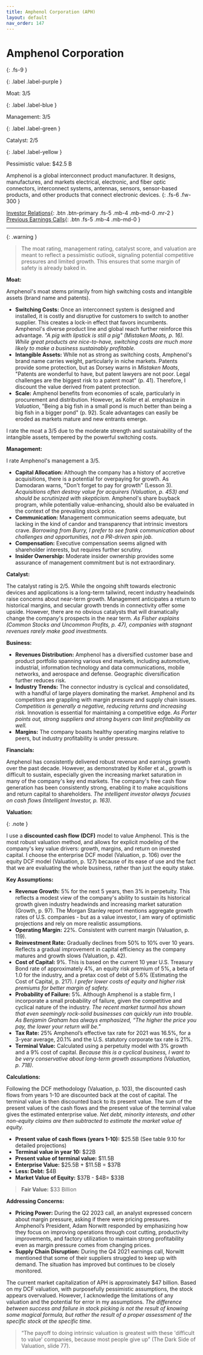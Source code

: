 ```yaml
---
title: Amphenol Corporation (APH)
layout: default
nav_order: 147
---
```


# Amphenol Corporation
{: .fs-9 }

{: .label .label-purple }

Moat: 3/5

{: .label .label-blue }

Management: 3/5

{: .label .label-green }

Catalyst: 2/5

{: .label .label-yellow }

Pessimistic value: $42.5 B

Amphenol is a global interconnect product manufacturer.  It designs, manufactures, and markets electrical, electronic, and fiber optic connectors, interconnect systems, antennas, sensors, sensor-based products, and other products that connect electronic devices.
{: .fs-6 .fw-300 }

[Investor Relations](https://www.google.com/search?q=APH+investor+relations){: .btn .btn-primary .fs-5 .mb-4 .mb-md-0 .mr-2 }
[Previous Earnings Calls](https://discountingcashflows.com/company/APH/transcripts/){: .btn .fs-5 .mb-4 .mb-md-0 }

---

{: .warning } 
>The moat rating, management rating, catalyst score, and valuation are meant to reflect a pessimistic outlook, signaling potential competitive pressures and limited growth. This ensures that some margin of safety is already baked in.


**Moat:**

Amphenol's moat stems primarily from high switching costs and intangible assets (brand name and patents).  

* **Switching Costs:** Once an interconnect system is designed and installed, it is costly and disruptive for customers to switch to another supplier. This creates a lock-in effect that favors incumbents.  Amphenol's diverse product line and global reach further reinforce this advantage. _"A pig with lipstick is still a pig" (Mistaken Moats, p. 16). While great products are nice-to-have, switching costs are much more likely to make a business sustainably profitable._
* **Intangible Assets:**  While not as strong as switching costs, Amphenol's brand name carries weight, particularly in niche markets.  Patents provide some protection, but as Dorsey warns in *Mistaken Moats*, "Patents are wonderful to have, but patent lawyers are not poor. Legal challenges are the biggest risk to a patent moat" (p. 41).  Therefore, I discount the value derived from patent protection. 
* **Scale:** Amphenol benefits from economies of scale, particularly in procurement and distribution. However, as Koller et al. emphasize in *Valuation*, "Being a big fish in a small pond is much better than being a big fish in a bigger pond" (p. 92).  Scale advantages can easily be eroded as markets mature and new entrants emerge.

I rate the moat a 3/5 due to the moderate strength and sustainability of the intangible assets, tempered by the powerful switching costs.

**Management:**

I rate Amphenol's management a 3/5. 

* **Capital Allocation:** Although the company has a history of accretive acquisitions, there is a potential for overpaying for growth. As Damodaran warns, "Don't forget to pay for growth" (Lesson 3).  _Acquisitions often destroy value for acquirers (Valuation, p. 453) and should be scrutinized with skepticism._  Amphenol's share buyback program, while potentially value-enhancing, should also be evaluated in the context of the prevailing stock price.
* **Communication:**  Management communication seems adequate, but lacking in the kind of candor and transparency that intrinsic investors crave.  _Borrowing from Burry, I prefer to see frank communication about challenges and opportunities, not a PR-driven spin job._ 
* **Compensation:** Executive compensation seems aligned with shareholder interests, but requires further scrutiny.
* **Insider Ownership:**  Moderate insider ownership provides some assurance of management commitment but is not extraordinary.

**Catalyst:**

The catalyst rating is 2/5. While the ongoing shift towards electronic devices and applications is a long-term tailwind, recent industry headwinds raise concerns about near-term growth. Management anticipates a return to historical margins, and secular growth trends in connectivity offer some upside. However, there are no obvious catalysts that will dramatically change the company's prospects in the near term.  _As Fisher explains (Common Stocks and Uncommon Profits, p. 47), companies with stagnant revenues rarely make good investments._

**Business:**

* **Revenues Distribution:** Amphenol has a diversified customer base and product portfolio spanning various end markets, including automotive, industrial, information technology and data communications, mobile networks, and aerospace and defense.  Geographic diversification further reduces risk.
* **Industry Trends:** The connector industry is cyclical and consolidated, with a handful of large players dominating the market. Amphenol and its competitors are grappling with margin pressure and supply chain issues. _Competition is generally a negative, reducing returns and increasing risk._ Innovation is essential for maintaining a competitive edge. _As Porter points out, strong suppliers and strong buyers can limit profitability as well._
* **Margins:** The company boasts healthy operating margins relative to peers, but industry profitability is under pressure.

**Financials:**

Amphenol has consistently delivered robust revenue and earnings growth over the past decade.  However, as demonstrated by Koller et al., growth is difficult to sustain, especially given the increasing market saturation in many of the company's key end markets. The company's free cash flow generation has been consistently strong, enabling it to make acquisitions and return capital to shareholders. _The intelligent investor always focuses on cash flows (Intelligent Investor, p. 163)._

**Valuation:**

{: .note }

I use a **discounted cash flow (DCF)** model to value Amphenol.  This is the most robust valuation method, and allows for explicit modeling of the company's key value drivers: growth, margins, and return on invested capital.
I choose the enterprise DCF model (Valuation, p. 106) over the equity DCF model (Valuation, p. 127) because of its ease of use and the fact that we are evaluating the whole business, rather than just the equity stake.  

**Key Assumptions:**

* **Revenue Growth:** 5% for the next 5 years, then 3% in perpetuity.  This reflects a modest view of the company's ability to sustain its historical growth given industry headwinds and increasing market saturation (Growth, p. 97). The Morgan Stanley report mentions aggregate growth rates of U.S. companies - but as a value investor, I am wary of optimistic projections and rely on more realistic assumptions.
* **Operating Margin:** 22%.  Consistent with current margin (Valuation, p. 119).
* **Reinvestment Rate:**  Gradually declines from 50% to 10% over 10 years.  Reflects a gradual improvement in capital efficiency as the company matures and growth slows (Valuation, p. 42).
* **Cost of Capital:** 9%. This is based on the current 10 year U.S. Treasury Bond rate of approximately 4%, an equity risk premium of 5%, a beta of 1.0 for the industry, and a pretax cost of debt of 5.6% (Estimating the Cost of Capital, p. 217). _I prefer lower costs of equity and higher risk premiums for better margin of safety._
* **Probability of Failure:**  5%.  Although Amphenol is a stable firm, I incorporate a small probability of failure, given the competitive and cyclical nature of the industry. _The recent market turmoil has shown that even seemingly rock-solid businesses can quickly run into trouble_. _As Benjamin Graham has always emphasized, “The higher the price you pay, the lower your return will be."_
* **Tax Rate:** 25%  Amphenol’s effective tax rate for 2021 was 16.5%, for a 3-year average, 20.1% and the U.S. statutory corporate tax rate is 21%.
* **Terminal Value:**  Calculated using a perpetuity model with 3% growth and a 9% cost of capital. _Because this is a cyclical business, I want to be very conservative about long-term growth assumptions (Valuation, p. 718)._

**Calculations:**

Following the DCF methodology (Valuation, p. 103), the discounted cash flows from years 1-10 are discounted back at the cost of capital. The terminal value is then discounted back to its present value. The sum of the present values of the cash flows and the present value of the terminal value gives the estimated enterprise value. _Net debt, minority interests, and other non-equity claims are then subtracted to estimate the market value of equity._

* **Present value of cash flows (years 1-10):** $25.5B (See table 9.10 for detailed projections)
* **Terminal value in year 10:** $22B
* **Present value of terminal value:** $11.5B
* **Enterprise Value:** $25.5B + $11.5B = $37B
* **Less: Debt:** $4B
* **Market Value of Equity:** $37B - $4B= $33B

>**Fair Value:**  $33 Billion

**Addressing Concerns:**

* **Pricing Power:** During the Q2 2023 call, an analyst expressed concern about margin pressure, asking if there were pricing pressures. Amphenol’s President, Adam Norwitt responded by emphasizing how they focus on improving operations through cost cutting, productivity improvements, and factory utilization to maintain strong profitability even as margin pressure comes from changing prices.  
* **Supply Chain Disruption:** During the Q4 2021 earnings call, Norwitt mentioned that some of their suppliers struggled to keep up with demand. The situation has improved but continues to be closely monitored. 


The current market capitalization of APH is approximately $47 billion. Based on my DCF valuation, with purposefully pessimistic assumptions, the stock appears overvalued. However, I acknowledge the limitations of any valuation and the potential for error in my assumptions.  _The difference between success and failure in stock picking is not the result of knowing some magical formula, but rather the result of a proper assessment of the specific stock at the specific time._ 

 >“The payoff to doing intrinsic valuation is greatest with these 'difficult to value' companies, because most people give up” (The Dark Side of Valuation, slide 77).


